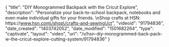 {
    "title": "DIY Monogrammed Backpack with the Cricut Explore",
    "description": "Personalize your back-to-school backpack, notebooks and even make individual gifts for your friends. \nShop crafts at HSN: https:\/\/www.hsn.com\/shop\/crafts-and-sewing\/ct",
    "videoid": "91794836",
    "date_created": "1403742052",
    "date_modified": "1501682264",
    "type": "captivate",
    "layout": "video",
    "url": "\/v\/hsn-diy-monogrammed-back-pack-w-the-cricut-explore-cutting-system\/91794836"
}